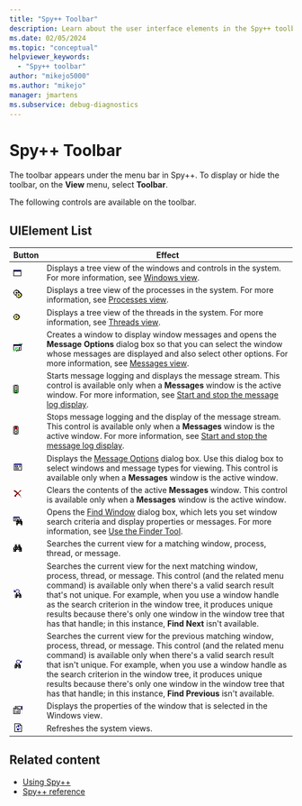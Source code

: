 ```yaml
---
title: "Spy++ Toolbar"
description: Learn about the user interface elements in the Spy++ toolbar, which appears under the menu bar.
ms.date: 02/05/2024
ms.topic: "conceptual"
helpviewer_keywords:
  - "Spy++ toolbar"
author: "mikejo5000"
ms.author: "mikejo"
manager: jmartens
ms.subservice: debug-diagnostics
---
```


# Spy++ Toolbar

The toolbar appears under the menu bar in Spy++. To display or hide the toolbar, on the **View** menu, select **Toolbar**.

 The following controls are available on the toolbar.

## UIElement List

|Button|Effect|
|------------|------------|
|![Spy++ Windows Button](media/icon-spy-windows.gif "Icon-Spy++Windows")|Displays a tree view of the windows and controls in the system. For more information, see [Windows view](windows-view.md).|
|![Spy++ Processes Button](media/icon-spy-processes.gif "Icon-Spy++Processes")|Displays a tree view of the processes in the system. For more information, see [Processes view](processes-view.md).|
|![Spy++ Threads Button](media/icon-spy-threads.gif "Icon-Spy++Threads")|Displays a tree view of the threads in the system. For more information, see [Threads view](threads-view.md).|
|![Spy++ Messages Button](media/icon-spy-messages.gif "Icon-Spy++Messages")|Creates a window to display window messages and opens the **Message Options** dialog box so that you can select the window whose messages are displayed and also select other options. For more information, see [Messages view](messages-view.md).|
|![Spy++ Start Log Button](media/icon-spy-start-log.gif "Icon-Spy++Start-Log")|Starts message logging and displays the message stream. This control is available only when a **Messages** window is the active window. For more information, see [Start and stop the message log display](how-to-use-messages-view.md#start-and-stop-the-message-log-display).|
|![Spy++ Stop Log Button](media/icon-spy-stop-log.gif "Icon-Spy++Stop-Log")|Stops message logging and the display of the message stream. This control is available only when a **Messages** window is the active window. For more information, see [Start and stop the message log display](how-to-use-messages-view.md#start-and-stop-the-message-log-display).|
|![Spy++ Log Options Button](media/icon-spy-log-options.gif "Icon-Spy++Log-Options")|Displays the [Message Options](message-options-dialog-box.md) dialog box. Use this dialog box to select windows and message types for viewing. This control is available only when a **Messages** window is the active window.|
|![Spy++ Clear Log Button](media/spy-clear-log.gif "Spy++Clear-Log")|Clears the contents of the active **Messages** window. This control is available only when a **Messages** window is the active window.|
|![Spy++ Find Window Button](media/icon-spy-find-window.gif "Icon-Spy++Find-Window")|Opens the [Find Window](search-tools-for-spy-increment-views.md#find-window) dialog box, which lets you set window search criteria and display properties or messages. For more information, see [Use the Finder Tool](how-to-use-windows-view.md#use-the-finder-tool).|
|![Spy++ Find First Window Button](media/icon-spy-window.gif "Icon-Spy++Window")|Searches the current view for a matching window, process, thread, or message.|
|![Spy++ Find Next Window Button](media/icon-spy-next-window.gif "Icon-Spy++Next-Window")|Searches the current view for the next matching window, process, thread, or message. This control (and the related menu command) is available only when there's a valid search result that's not unique. For example, when you use a window handle as the search criterion in the window tree, it produces unique results because there's only one window in the window tree that has that handle; in this instance, **Find Next** isn't available.|
|![Spy++ Find Previous Window Button](media/icon-spy-prev-window.gif "Icon-Spy++Prev-Window")|Searches the current view for the previous matching window, process, thread, or message. This control (and the related menu command) is available only when there's a valid search result that isn't unique. For example, when you use a window handle as the search criterion in the window tree, it produces unique results because there's only one window in the window tree that has that handle; in this instance, **Find Previous** isn't available.|
|![Spy++ Property Explorer Button](media/icon-spy-prop-exp.gif "Icon-Spy++Prop-Exp")|Displays the properties of the window that is selected in the Windows view.|
|![Spy++ Refresh Button](media/icon-spy-refresh.gif "Icon-Spy++Refresh")|Refreshes the system views.|

## Related content

- [Using Spy++](using-spy-increment.md)
- [Spy++ reference](spy-increment-reference.md)